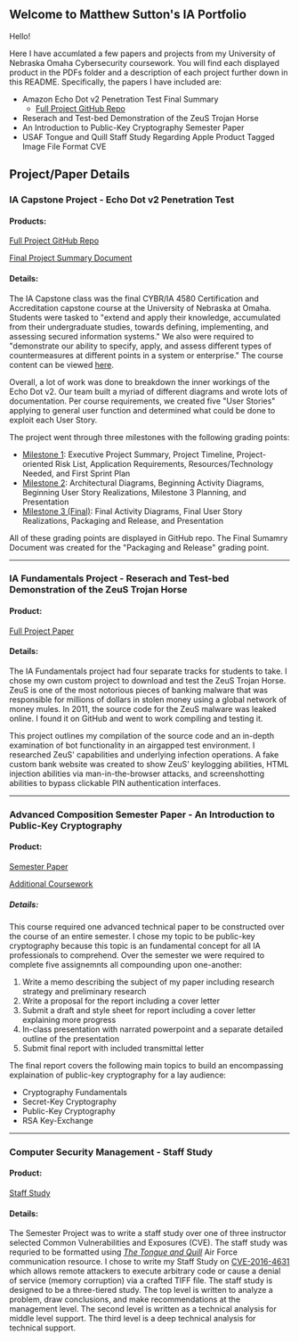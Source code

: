 ## Welcome to Matthew Sutton's IA Portfolio
Hello! 

Here I have accumlated a few papers and projects from my University of Nebraska Omaha Cybersecurity coursework.  You will find each displayed product in the PDFs folder and a description of each project further down in this README.  Specifically, the papers I have included are:

* Amazon Echo Dot v2 Penetration Test Final Summary
  * [Full Project GitHub Repo](https://github.com/jhautry/echo-dot)
* Reserach and Test-bed Demonstration of the ZeuS Trojan Horse
* An Introduction to Public-Key Cryptography Semester Paper
* USAF Tongue and Quill Staff Study Regarding Apple Product Tagged Image File Format CVE


## Project/Paper Details

### IA Capstone Project - Echo Dot v2 Penetration Test
#### Products:

[Full Project GitHub Repo](https://github.com/jhautry/echo-dot)

[Final Project Summary Document](https://github.com/nfiniteecho/Matthew-Sutton-Portfolio/blob/master/PDFs/IA%20Capstone%20Project%20-%20Amazon%20Echo%20Dot%20v2%20Penetration%20Testing%20Final%20Summary.pdf)

#### Details:

The IA Capstone class was the final CYBR/IA 4580 Certification and Accreditation capstone course at the University of Nebraska at Omaha.   Students were tasked to "extend and apply their knowledge, accumulated from their undergraduate studies, towards defining, implementing, and assessing secured information systems." We also were required to "demonstrate our ability to specify, apply, and assess different types of countermeasures at different points in a system or enterprise."  The course content can be viewed [here](https://github.com/MLHale/CYBR4580).  

Overall, a lot of work was done to breakdown the inner workings of the Echo Dot v2.  Our team built a myriad of different diagrams and wrote lots of documentation.  Per course requirements, we created five "User Stories" applying to general user function and determined what could be done to exploit each User Story.

The project went through three milestones with the following grading points:
* [Milestone 1](https://github.com/MLHale/CYBR4580/blob/master/projects/milestone1.md): Executive Project Summary, Project Timeline, Project-oriented Risk List, Application Requirements, Resources/Technology Needed, and First Sprint Plan
* [Milestone 2](https://github.com/MLHale/CYBR4580/blob/master/projects/milestone2.md): Architectural Diagrams, Beginning Activity Diagrams, Beginning User Story Realizations, Milestone 3 Planning, and Presentation
* [Milestone 3 (Final)](https://github.com/MLHale/CYBR4580/blob/master/projects/milestone3.md): Final Activity Diagrams, Final User Story Realizations, Packaging and Release, and Presentation

All of these grading points are displayed in GitHub repo.  The Final Sumamry Document was created for the "Packaging and Release" grading point.

--- 

### IA Fundamentals Project - Reserach and Test-bed Demonstration of the ZeuS Trojan Horse
#### Product:

[Full Project Paper](https://github.com/nfiniteecho/Matthew-Sutton-Portfolio/blob/master/PDFs/IA%20Fundamentals%20Project%20-%20Research%20and%20Test-bed%20Demonstration%20of%20the%20ZeuS%20Trojan%20Horse.pdf)

#### Details:

The IA Fundamentals project had four separate tracks for students to take.  I chose my own custom project to download and test the ZeuS Trojan Horse.  ZeuS is one of the most notorious pieces of banking malware that was responsible for millions of dollars in stolen money using a global network of money mules. In 2011, the source code for the ZeuS malware was leaked online.  I found it on GitHub and went to work compiling and testing it.  

This project outlines my compilation of the source code and an in-depth examination of bot functionality in an airgapped test environment.  I researched ZeuS' capabilities and underlying infection operations.  A fake custom bank website was created to show ZeuS' keylogging abilities, HTML injection abilities via man-in-the-browser attacks, and screenshotting abilities to bypass clickable PIN authentication interfaces. 

---

### Advanced Composition Semester Paper - An Introduction to Public-Key Cryptography
#### Product:

[Semester Paper](https://github.com/nfiniteecho/Matthew-Sutton-Portfolio/raw/master/Advanced%20Writing%20Coursework/Technical%20Writing%20Semester%20Paper%20-%20An%20Introduction%20to%20Public-Key%20Cryptography.pdf)

[Additional Coursework](https://github.com/nfiniteecho/Matthew-Sutton-Portfolio/tree/master/Advanced%20Writing%20Coursework)

##### Details:

This course required one advanced technical paper to be constructed over the course of an entire semester.  I chose my topic to be public-key cryptography because this topic is an fundamental concept for all IA professionals to comprehend. Over the semester we were required to complete five assignemnts all compounding upon one-another:
1. Write a memo describing the subject of my paper including research strategy and preliminary research
2. Write a proposal for the report including a cover letter
3. Submit a draft and style sheet for report including a cover letter explaining more progress
4. In-class presentation with narrated powerpoint and a separate detailed outline of the presentation
5. Submit final report with included transmittal letter

The final report covers the following main topics to build an encompassing explaination of public-key cryptography for a lay audience:
* Cryptography Fundamentals
* Secret-Key Cryptography
* Public-Key Cryptography
* RSA Key-Exchange

---

### Computer Security Management - Staff Study

#### Product:

[Staff Study](https://github.com/nfiniteecho/Matthew-Sutton-Portfolio/blob/master/PDFs/Computer%20Security%20Management%20Semester%20Project%20-%20Staff%20Study.pdf)

#### Details:

The Semester Project was to write a staff study  over one of three instructor selected Common Vulnerabilities and Exposures (CVE).  The staff study was requried to be formatted using [*The Tongue and Quill*](http://static.e-publishing.af.mil/production/1/saf_cio_a6/publication/afh33-337/afh33-337.pdf) Air Force communication resource.  I chose to write my Staff Study on [CVE-2016-4631](https://cve.mitre.org/cgi-bin/cvename.cgi?name=CVE-2016-4631) which allows remote attackers to execute arbitrary code or cause a denial of service (memory corruption) via a crafted TIFF file.  The staff study is designed to be a three-tiered study.  The top level is written to analyze a problem, draw conclusions, and make recommendations at the management level.  The second level is written as a technical analysis for middle level support.  The third level is a deep technical analysis for technical support.

